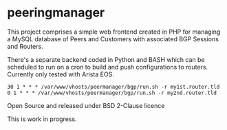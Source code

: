 # peeringmanager
This project comprises a simple web frontend created in PHP for managing a MySQL database of Peers and Customers with associated BGP Sessions and Routers.  

There's a separate backend coded in Python and BASH which can be scheduled to run on a cron to build and push configurations to routers.  Currently only tested with Arista EOS.

```
30 1 * * * /var/www/vhosts/peermanager/bgp/run.sh -r my1st.router.tld
0 1 * * * /var/www/vhosts/peermanager/bgp/run.sh -r my2nd.router.tld
```

Open Source and released under BSD 2-Clause licence

This is work in progress.


